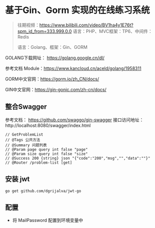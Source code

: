 # 基于Gin、Gorm 实现的在线练习系统

> 往期视频：https://www.bilibili.com/video/BV1ha4y1E76t?spm_id_from=333.999.0.0
> 语言：PHP、MVC框架：TP6、中间件：Redis
> 
> 语言：Golang、框架：Gin、GORM

GOLANG下载网址： https://golang.google.cn/dl/

参考文档 Module：https://www.kancloud.cn/aceld/golang/1958311

GORM中文官网：https://gorm.io/zh_CN/docs/

GIN中文官网：https://gin-gonic.com/zh-cn/docs/

## 整合Swagger
参考文档： https://github.com/swaggo/gin-swagger
接口访问地址：http://localhost:8080/swagger/index.html
```text
// GetProblemList
// @Tags 公共方法
// @Summary 问题列表
// @Param page query int false "page"
// @Param size query int false "size"
// @Success 200 {string} json "{"code":"200","msg","","data":""}"
// @Router /problem-list [get]
```

## 安装 jwt
```shell
go get github.com/dgrijalva/jwt-go
```

## 配置 
+ 将 MailPassword 配置到环境变量中